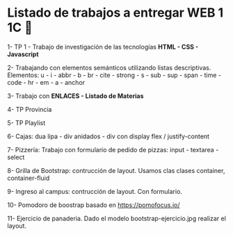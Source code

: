 # Listado de trabajos a entregar WEB 1 1C 🤯

1- TP 1 - Trabajo de investigación de las tecnologías **HTML - CSS - Javascript**

2- Trabajando con elementos semánticos utilizando listas descriptivas. Elementos: u
        - i
        - abbr
        - b
        - br
        - cite
        - strong
        - s
        - sub
        - sup
        - span
        - time
        - code
        - hr
        - em
        - a - anchor

3- Trabajo con **ENLACES - Listado de Materias**

4- TP Provincia 

5- TP Playlist

6- Cajas: dua lipa - div anidados - div con display flex / justify-content

7- Pizzería: Trabajo con formulario de pedido de pizzas: input - textarea - select

8- Grilla de Bootstrap: contrucción de layout. Usamos clas clases container, container-fluid

9- Ingreso al campus: contrucción de layout. Con formulario.

10- Pomodoro de boostrap basado en https://pomofocus.io/

11- Ejercicio de panaderia. Dado el modelo bootstrap-ejercicio.jpg realizar el layout.

